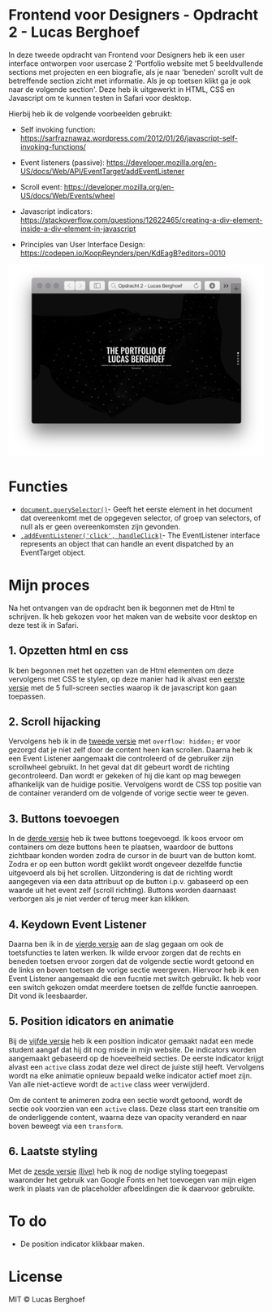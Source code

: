 # Frontend voor Designers - Opdracht 2 - Lucas Berghoef

In deze tweede opdracht van Frontend voor Designers heb ik een user interface ontworpen voor usercase 2
'Portfolio website met 5 beeldvullende sections met projecten en een biografie, als je naar 'beneden' scrollt vult de betreffende section zicht met informatie. Als je op toetsen klikt ga je ook naar de volgende section'.
Deze heb ik uitgewerkt in HTML, CSS en Javascript om te kunnen testen in Safari voor desktop.

Hierbij heb ik de volgende voorbeelden gebruikt:
* Self invoking function:  https://sarfraznawaz.wordpress.com/2012/01/26/javascript-self-invoking-functions/
* Event listeners (passive): https://developer.mozilla.org/en-US/docs/Web/API/EventTarget/addEventListener
* Scroll event: https://developer.mozilla.org/en-US/docs/Web/Events/wheel
* Javascript indicators:  https://stackoverflow.com/questions/12622465/creating-a-div-element-inside-a-div-element-in-javascript

* Principles van User Interface Design: https://codepen.io/KoopReynders/pen/KdEagB?editors=0010

![Voorvertoning van de portfolio site](preview.png)

# Functies

* [`document.querySelector()`](https://developer.mozilla.org/nl/docs/Web/API/Document/querySelector)- Geeft het eerste element in het document dat overeenkomt met de opgegeven selector, of groep van selectors, of null als er geen overeenkomsten zijn gevonden.
* [`.addEventListener('click', handleClick)`](https://developer.mozilla.org/en-US/docs/Web/API/EventListener)- The EventListener interface represents an object that can handle an event dispatched by an EventTarget object.


# Mijn proces

Na het ontvangen van de opdracht ben ik begonnen met de Html te schrijven. Ik heb gekozen voor het maken van de website voor desktop en deze test ik in Safari.

## 1. Opzetten html en css
Ik ben begonnen met het opzetten van de Html elementen om deze vervolgens met CSS te stylen, op deze manier had ik alvast een [eerste versie](https://github.com/lucasberghoef/Frontend-voor-Designers/tree/master/Opdracht%202/V1) met de 5 full-screen secties waarop ik de javascript kon gaan toepassen.

## 2. Scroll hijacking
Vervolgens heb ik in de [tweede versie](https://github.com/lucasberghoef/Frontend-voor-Designers/tree/master/Opdracht%202/V2) met `overflow: hidden;` er voor gezorgd dat je niet zelf door de content heen kan scrollen. Daarna heb ik een Event Listener aangemaakt die controleerd of de gebruiker zijn scrollwheel gebruikt. In het geval dat dit gebeurt wordt de richting gecontroleerd. Dan wordt er gekeken of hij die kant op mag bewegen afhankelijk van de huidige positie. Vervolgens wordt de CSS top positie van de container veranderd om de volgende of vorige sectie weer te geven.

## 3. Buttons toevoegen
In de [derde versie](https://github.com/lucasberghoef/Frontend-voor-Designers/tree/master/Opdracht%202/V3) heb ik twee buttons toegevoegd. Ik koos ervoor om containers om deze buttons heen te plaatsen, waardoor de buttons zichtbaar konden worden zodra de cursor in de buurt van de button komt. Zodra er op een button wordt geklikt wordt ongeveer dezelfde functie uitgevoerd als bij het scrollen. Uitzondering is dat de richting wordt aangegeven via een data attribuut op de button i.p.v. gabaseerd op een waarde uit het event zelf (scroll richting). Buttons worden daarnaast verborgen als je niet verder of terug meer kan klikken.

## 4. Keydown Event Listener
Daarna ben ik in de [vierde versie](https://github.com/lucasberghoef/Frontend-voor-Designers/tree/master/Opdracht%202/V4) aan de slag gegaan om ook de toetsfuncties te laten werken. Ik wilde ervoor zorgen dat de rechts en beneden toetsen ervoor zorgen dat de volgende sectie wordt getoond en de links en boven toetsen de vorige sectie weergeven. Hiervoor heb ik een Event Listener aangemaakt die een fucntie met switch gebruikt. Ik heb voor een switch gekozen omdat meerdere toetsen de zelfde functie aanroepen. Dit vond ik leesbaarder.

## 5. Position idicators en animatie
Bij de [vijfde versie](https://github.com/lucasberghoef/Frontend-voor-Designers/tree/master/Opdracht%202/V5) heb ik een position indicator gemaakt nadat een mede student aangaf dat hij dit nog misde in mijn website. De indicators worden aangemaakt gebaseerd op de hoeveelheid secties. De eerste indicator krijgt alvast een `active` class zodat deze wel direct de juiste stijl heeft. Vervolgens wordt na elke animatie opnieuw bepaald welke indicator actief moet zijn. Van alle niet-actieve wordt de `active` class weer verwijderd.

Om de content te animeren zodra een sectie wordt getoond, wordt de sectie ook voorzien van een `active` class. Deze class start een transitie om de onderliggende content, waarna deze van opacity veranderd en naar boven beweegt via een `transform`.

## 6. Laatste styling
Met de [zesde versie](https://github.com/lucasberghoef/Frontend-voor-Designers/tree/master/Opdracht%202/V6) [ (live)](https://lucasberghoef.github.io/Frontend-voor-Designers/Opdracht%202/V6/) heb ik nog de nodige styling toegepast waaronder het gebruik van Google Fonts en het toevoegen van mijn eigen werk in plaats van de placeholder afbeeldingen die ik daarvoor gebruikte.


# To do

* De position indicator klikbaar maken.


# License

MIT © Lucas Berghoef
